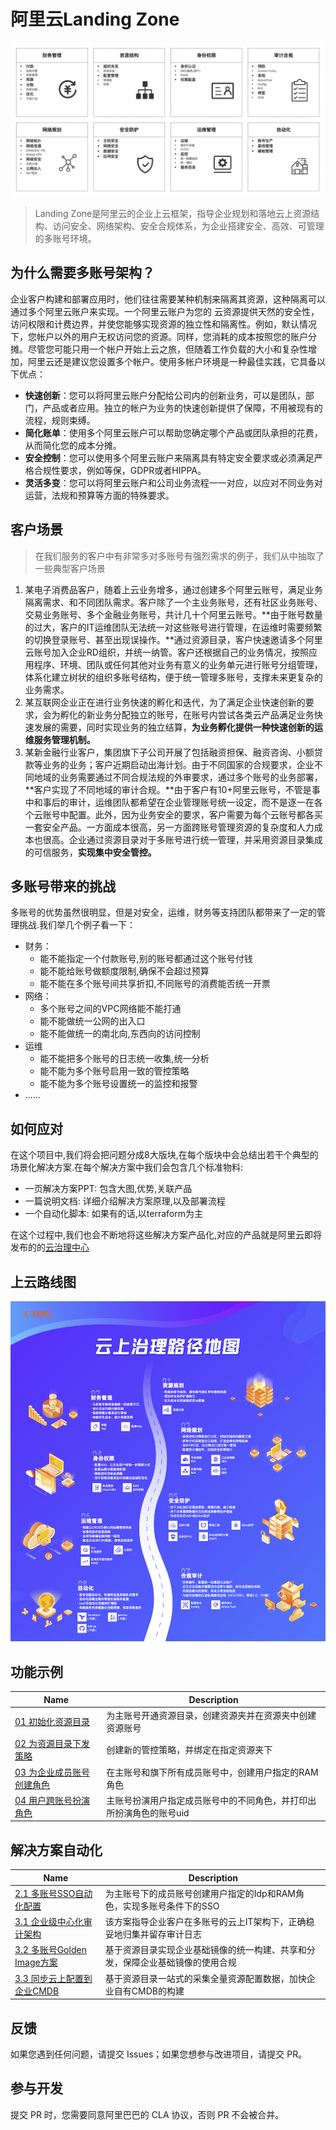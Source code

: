 # 阿里云Landing Zone

![](image/landing-zone-module.png)



> Landing Zone是阿里云的企业上云框架，指导企业规划和落地云上资源结构、访问安全、网络架构、安全合规体系，为企业搭建安全、高效、可管理的多账号环境。



## 为什么需要多账号架构？

企业客户构建和部署应用时，他们往往需要某种机制来隔离其资源，这种隔离可以通过多个阿里云账户来实现。一个阿里云账户为您的 云资源提供天然的安全性，访问权限和计费边界，并使您能够实现资源的独立性和隔离性。例如，默认情况下，您帐户以外的用户无权访问您的资源。同样，您消耗的成本按照您的账户分摊。尽管您可能只用一个帐户开始上云之旅，但随着工作负载的大小和复杂性增加，阿里云还是建议您设置多个帐户。使用多帐户环境是一种最佳实践，它具备以下优点：

- **快速创新**：您可以将阿里云账户分配给公司内的创新业务，可以是团队，部门，产品或者应用。独立的帐户为业务的快速创新提供了保障，不用被现有的流程，规则束缚。
- **简化账单**：使用多个阿里云账户可以帮助您确定哪个产品或团队承担的花费，从而简化您的成本分摊。
- **安全控制**：您可以使用多个阿里云账户来隔离具有特定安全要求或必须满足严格合规性要求，例如等保，GDPR或者HIPPA。
- **灵活多变**：您可以将阿里云账户和公司业务流程一一对应，以应对不同业务对运营，法规和预算等方面的特殊要求。

## 客户场景

> 在我们服务的客户中有非常多对多账号有强烈需求的例子，我们从中抽取了一些典型客户场景

1. 某电子消费品客户，随着上云业务增多，通过创建多个阿里云账号，满足业务隔离需求、和不同团队需求。客户除了一个主业务账号，还有社区业务账号、交易业务账号、多个金融业务账号，共计几十个阿里云账号。**由于账号数量的过大，客户的IT运维团队无法统一对这些账号进行管理，在运维时需要频繁的切换登录账号、甚至出现误操作。**通过资源目录，客户快速邀请多个阿里云账号加入企业RD组织，并统一纳管。客户还根据自己的业务情况，按照应用程序、环境、团队或任何其他对业务有意义的业务单元进行账号分组管理，体系化建立树状的组织多账号结构，便于统一管理多账号，支撑未来更复杂的业务需求。
2. 某互联网企业正在进行业务快速的孵化和迭代，为了满足企业快速创新的要求，会为孵化的新业务分配独立的账号，在账号内尝试各类云产品满足业务快速发展的需要，同时实现业务的独立结算，**为业务孵化提供一种快速创新的运维服务管理机制。**
3. 某新金融行业客户，集团旗下子公司开展了包括融资担保、融资咨询、小额贷款等业务的业务；客户近期启动出海计划。由于不同国家的合规要求，企业不同地域的业务需要通过不同合规法规的外审要求，通过多个账号的业务部署，**客户实现了不同地域的审计合规。**由于客户有10+阿里云账号，不管是事中和事后的审计，运维团队都希望在企业管理账号统一设定，而不是逐一在各个云账号中配置。此外，因为业务安全的要求，客户需要为每个云账号都各买一套安全产品。一方面成本很高，另一方面跨账号管理资源的复杂度和人力成本也很高。企业通过资源目录对于多账号进行统一管理，并采用资源目录集成的可信服务，**实现集中安全管控。**

## 多账号带来的挑战

多账号的优势虽然很明显，但是对安全，运维，财务等支持团队都带来了一定的管理挑战.我们举几个例子看一下：

- 财务：
  - 能不能指定一个付款账号,别的账号都通过这个账号付钱
  - 能不能给账号做额度限制,确保不会超过预算
  - 能不能在多个账号间共享折扣,不同账号的消费能否统一开票
- 网络：
  - 多个账号之间的VPC网络能不能打通
  - 能不能做统一公网的出入口
  - 能不能做统一的南北向,东西向的访问控制
- 运维
  - 能不能把多个账号的日志统一收集,统一分析
  - 能不能为多个账号启用一致的管控策略
  - 能不能为多个账号设置统一的监控和报警
- ......



## 如何应对

在这个项目中,我们将会把问题分成8大版块,在每个版块中会总结出若干个典型的场景化解决方案.在每个解决方案中我们会包含几个标准物料:

- 一页解决方案PPT: 包含大图,优势,关联产品
- 一篇说明文档: 详细介绍解决方案原理,以及部署流程
- 一个自动化脚本: 如果有的话,以terraform为主

在这个过程中,我们也会不断地将这些解决方案产品化,对应的产品就是阿里云即将发布的的[云治理中心](https://landingzone.console.aliyun.com)



## 上云路线图

![](image/landing-zone-journey.png)

## 功能示例

| Name                                                         | Description                                                  |
| ------------------------------------------------------------ | ------------------------------------------------------------ |
| [01 初始化资源目录](./solution/IAM/function/01-terraform-init-resource-directory) | 为主账号开通资源目录，创建资源夹并在资源夹中创建资源账号     |
| [02 为资源目录下发策略](./solution/IAM/function/02-terraform-control-policy) | 创建新的管控策略，并绑定在指定资源夹下                       |
| [03 为企业成员账号创建角色](./solution/IAM/function/03-terraform-auto-create-role) | 在主账号和旗下所有成员账号中，创建用户指定的RAM角色          |
| [04 用户跨账号扮演角色](./solution/IAM/function/04-terraform-multi-roles) | 主账号扮演用户指定成员账号中的不同角色，并打印出所扮演角色的账号uid |

## 解决方案自动化

| Name                                                         | Description                                                  |
| ------------------------------------------------------------ | ------------------------------------------------------------ |
| [2.1 多账号SSO自动化配置](./solution/IAM/2.1-multi-account-sso) | 为主账号下的成员账号创建用户指定的Idp和RAM角色，实现多账号条件下的SSO |
| [3.1 企业级中心化审计架构](./solution/compliance/3.1-actiontrail) | 该方案指导企业客户在多账号的云上IT架构下，正确稳妥地归集并留存审计日志 |
| [3.2 多账号Golden Image方案](./solution/compliance/3.2-goldenImage) | 基于资源目录实现企业基础镜像的统一构建、共享和分发，保障企业基础镜像的使用合规 |
| [3.3 同步云上配置到企业CMDB](./solution/compliance/3.3-cmdb) | 基于资源目录一站式的采集全量资源配置数据，加快企业自有CMDB的构建 |

## 反馈

如果您遇到任何问题，请提交 Issues；如果您想参与改进项目，请提交 PR。

## 参与开发

提交 PR 时，您需要同意阿里巴巴的 CLA 协议，否则 PR 不会被合并。